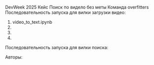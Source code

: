 DevWeek 2025
Кейс Поиск по видело без меты
Команда overfitters
Последовательность запуска для вилки загрузки видео:
1. video_to_text.ipynb
2. 
3. 
4.
Последовательность запуска для вилки поиска:




Авторы:

